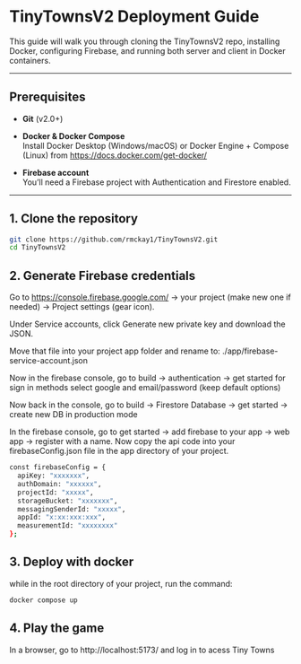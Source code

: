 # TinyTownsV2 Deployment Guide

This guide will walk you through cloning the TinyTownsV2 repo, installing Docker, configuring Firebase, and running both server and client in Docker containers.

---

## Prerequisites

- **Git** (v2.0+)
- **Docker & Docker Compose**  
  Install Docker Desktop (Windows/macOS) or Docker Engine + Compose (Linux) from https://docs.docker.com/get-docker/

- **Firebase account**  
  You’ll need a Firebase project with Authentication and Firestore enabled.

---

## 1. Clone the repository

```bash
git clone https://github.com/rmckay1/TinyTownsV2.git
cd TinyTownsV2
```
## 2. Generate Firebase credentials
Go to https://console.firebase.google.com/ → your project (make new one if needed) → Project settings (gear icon).

Under Service accounts, click Generate new private key and download the JSON.

Move that file into your project app folder and rename to:
./app/firebase-service-account.json

Now in the firebase console, go to build → authentication → get started
for sign in methods select google and email/password (keep default options)

Now back in the console, go to build → Firestore Database -> get started → create new DB in production mode

In the firebase console, go to get started → add firebase to your app → web app → register with a name.
Now copy the api code into your firebaseConfig.json file in the app directory of your project.
```bash
const firebaseConfig = {
  apiKey: "xxxxxxx",
  authDomain: "xxxxxx",
  projectId: "xxxxx",
  storageBucket: "xxxxxxx",
  messagingSenderId: "xxxxx",
  appId: "x:xx:xxx:xxx",
  measurementId: "xxxxxxxx"
};
```
## 3. Deploy with docker
while in the root directory of your project, run the command:

```bash
docker compose up
```

## 4. Play the game
In a browser, go to http://localhost:5173/ and log in to acess Tiny Towns


